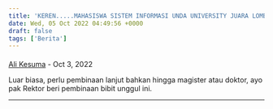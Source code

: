 ```yaml
---
title: 'KEREN.....MAHASISWA SISTEM INFORMASI UNDA UNIVERSITY JUARA LOMBA International Web Based Competition 2022 TINGKAT ASIA'
date: Wed, 05 Oct 2022 04:49:56 +0000
draft: false
tags: ['Berita']
---
```



#### 
[Ali Kesuma]( "Alikesuma12@gmail.com") - <time datetime="2022-10-05 19:02:04">Oct 3, 2022</time>

Luar biasa, perlu pembinaan lanjut bahkan hingga magister atau doktor, ayo pak Rektor beri pembinaan bibit unggul ini.
<hr />

